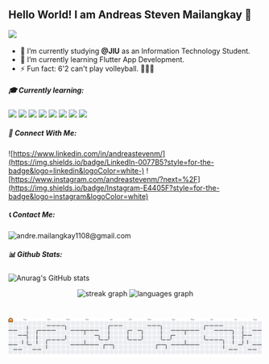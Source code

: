 ## Hello World! I am Andreas Steven Mailangkay 👋

<!--
**andreastevenm/andreastevenm** is a ✨ _special_ ✨ repository because its `README.md` (this file) appears on your GitHub profile.

Here are some ideas to get you started:

- 🔭 I’m currently working on ...
- 🌱 I’m currently learning ...
- 👯 I’m looking to collaborate on ...
- 🤔 I’m looking for help with ...
- 💬 Ask me about ...
- 📫 How to reach me: ...
- 😄 Pronouns: ...
- ⚡ Fun fact: ...
-->

![](https://media4.giphy.com/media/v1.Y2lkPTc5MGI3NjExdm9ub2xlaHV5cW45a2QzMGZjeXVodG00cjJuNG9oZXk1YTg4dXp2NiZlcD12MV9pbnRlcm5hbF9naWZfYnlfaWQmY3Q9Zw/3o7aTnQqygA3TcukFi/giphy.gif)

- 🔭 I’m currently studying **@JIU** as an Information Technology Student.
- 🌱 I’m currently learning Flutter App Development.
- ⚡ Fun fact: 6'2 can't play volleyball. 🤷🏻‍♂️

##### 🎓 Currently learning:

![](https://img.shields.io/badge/HTML5-E34F26?style=for-the-badge&logo=html5&logoColor=white) ![](https://img.shields.io/badge/CSS3-1572B6?style=for-the-badge&logo=css3&logoColor=white) ![](https://img.shields.io/badge/JavaScript-323330?style=for-the-badge&logo=javascript&logoColor=F7DF1E) ![](https://img.shields.io/badge/Dart-0175C2?style=for-the-badge&logo=dart&logoColor=white) ![](https://img.shields.io/badge/Python-FFD43B?style=for-the-badge&logo=python&logoColor=blue) ![](https://img.shields.io/badge/MySQL-005C84?style=for-the-badge&logo=mysql&logoColor=white) ![](https://img.shields.io/badge/SAP-0FAAFF?style=for-the-badge&logo=sap&logoColor=white) ![](https://img.shields.io/badge/Figma-F24E1E?style=for-the-badge&logo=figma&logoColor=white)

##### 🚀 Connect With Me:

![https://www.linkedin.com/in/andreastevenm/](https://img.shields.io/badge/LinkedIn-0077B5?style=for-the-badge&logo=linkedin&logoColor=white-) ![https://www.instagram.com/andreastevenm/?next=%2F](https://img.shields.io/badge/Instagram-E4405F?style=for-the-badge&logo=instagram&logoColor=white)

##### 📞 Contact Me:

![andre.mailangkay1108@gmail.com](https://img.shields.io/badge/Gmail-D14836?style=for-the-badge&logo=gmail&logoColor=white)

##### 📊 Github Stats:

![Anurag's GitHub stats](https://github-readme-stats.vercel.app/api?username=andreastevenm&show_icons=true&theme=cobalt)

<div align="center">
  <img src="https://streak-stats.demolab.com?user=andreastevenm&locale=en&mode=daily&theme=dracula&hide_border=false&border_radius=5" height="150" alt="streak graph"  />
  <img src="https://github-readme-stats.vercel.app/api/top-langs?username=andreastevenm&locale=en&hide_title=false&layout=compact&card_width=320&langs_count=5&theme=dracula&hide_border=false" height="150" alt="languages graph"  />
</div>

###

<br clear="both">

<picture>
  <source media="(prefers-color-scheme: dark)" srcset="https://raw.githubusercontent.com/andreastevenm/andreastevenm/output/pacman-contribution-graph-dark.svg">
  <source media="(prefers-color-scheme: light)" srcset="https://raw.githubusercontent.com/andreastevenm/andreastevenm/output/pacman-contribution-graph.svg">
  <img alt="pacman contribution graph" src="https://raw.githubusercontent.com/andreastevenm/andreastevenm/output/pacman-contribution-graph.svg">
</picture>

###
